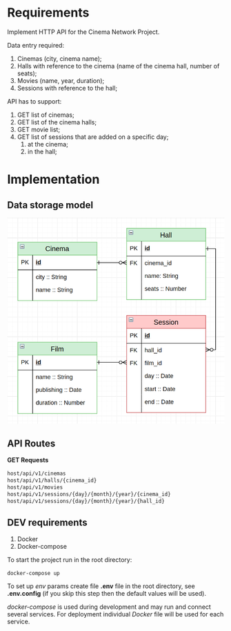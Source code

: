 # Requirements

Implement HTTP API for the Cinema Network Project.

Data entry required:
1. Cinemas (city, cinema name);
2. Halls with reference to the cinema (name of the cinema hall, number of seats);
3. Movies (name, year, duration);
4. Sessions with reference to the hall;

API has to support:
1. GET list of cinemas;
2. GET list of the cinema halls;
3. GET movie list;
4. GET list of sessions that are added on a specific day;
    1. at the cinema;
    2. in the hall;

# Implementation

## Data storage model
![ER-diagram](/data/ER-diagram.png)

## API Routes
__GET Requests__
```
host/api/v1/cinemas
host/api/v1/halls/{cinema_id}
host/api/v1/movies
host/api/v1/sessions/{day}/{month}/{year}/{cinema_id}
host/api/v1/sessions/{day}/{month}/{year}/{hall_id}
```

## DEV requirements
1. Docker
2. Docker-compose

To start the project run in the root directory:
```
docker-compose up
```
To set up *env* params create file __.env__ file in the root directory, see __.env.config__ (if you skip this step then the default values will be used).

*docker-compose* is used during development and may run and connect several services. For deployment individual *Docker* file will be used for each service. 